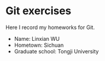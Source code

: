 # Git exercises
Here I record my homeworks for Git.
- Name: Linxian WU
- Hometown: Sichuan
- Graduate school: Tongji University
